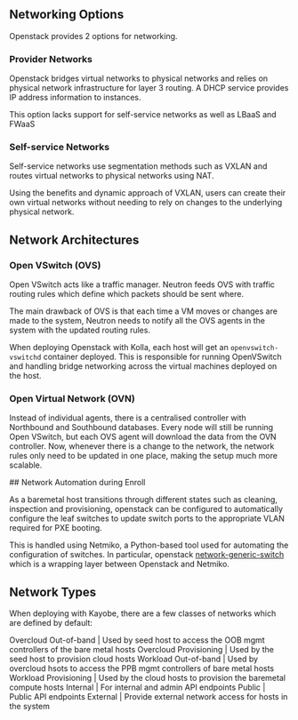 ## Networking Options

Openstack provides 2 options for networking.

### Provider Networks

Openstack bridges virtual networks to physical networks and relies on physical network infrastructure for layer 3 routing. A DHCP service provides IP address information to instances.

This option lacks support for self-service networks as well as LBaaS and FWaaS

### Self-service Networks

Self-service networks use segmentation methods such as VXLAN and routes virtual networks to physical networks using NAT.

Using the benefits and dynamic approach of VXLAN, users can create their own virtual networks without needing to rely on changes to the underlying physical network.

## Network Architectures

### Open VSwitch (OVS)

Open VSwitch acts like a traffic manager. Neutron feeds OVS with traffic routing rules which define which packets should be sent where.

The main drawback of OVS is that each time a VM moves or changes are made to the system, Neutron needs to notify all the OVS agents in the system with the updated routing rules.

When deploying Openstack with Kolla, each host will get an `openvswitch-vswitchd` container deployed. This is responsible for running OpenVSwitch and handling bridge networking across the virtual machines deployed on the host.

### Open Virtual Network (OVN)

Instead of individual agents, there is a centralised controller with Northbound and Southbound databases. Every node will still be running Open VSwitch, but each OVS agent will download the data from the OVN controller. Now, whenever there is a change to the network, the network rules only need to be updated in one place, making the setup much more scalable.

## Network Automation during Enroll

As a baremetal host transitions through different states such as cleaning, inspection and provisioning, openstack can be configured to automatically configure the leaf switches to update switch ports to the appropriate VLAN required for PXE booting.

This is handled using Netmiko, a Python-based tool used for automating the configuration of switches. In particular, openstack [network-generic-switch](https://github.com/openstack/networking-generic-switch) which is a wrapping layer between Openstack and Netmiko.

## Network Types

When deploying with Kayobe, there are a few classes of networks which are defined by default:

Overcloud Out-of-band | Used by seed host to access the OOB mgmt controllers of the bare metal hosts
Overcloud Provisioning | Used by the seed host to provision cloud hosts
Workload Out-of-band | Used by overcloud hsots to access the PPB mgmt controllers of bare metal hosts
Workload Provisioning | Used by the cloud hosts to provision the baremetal compute hosts
Internal | For internal and admin API endpoints
Public | Public API endpoints
External | Provide external network access for hosts in the system
